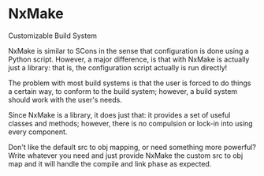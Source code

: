 # NxMake
Customizable Build System

NxMake is similar to SCons in the sense that configuration is done using a Python script. However, a major difference,
is that with NxMake is actually just a library: that is, the configuration script actually is run directly!

The problem with most build systems is that the user is forced to do things a certain way, to conform to the build
system; however, a build system should work with the user's needs.

Since NxMake is a library, it does just that: it provides a set of useful classes and methods; however, there
is no compulsion or lock-in into using every component.

Don't like the default src to obj mapping, or need something more powerful? Write whatever you need and just provide
NxMake the custom src to obj map and it will handle the compile and link phase as expected.